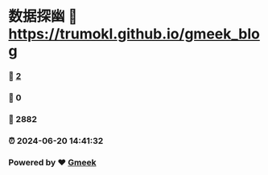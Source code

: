 # 数据探幽 :link: https://trumokl.github.io/gmeek_blog 
### :page_facing_up: [2](https://trumokl.github.io/gmeek_blog/tag.html) 
### :speech_balloon: 0 
### :hibiscus: 2882 
### :alarm_clock: 2024-06-20 14:41:32 
### Powered by :heart: [Gmeek](https://github.com/Meekdai/Gmeek)

